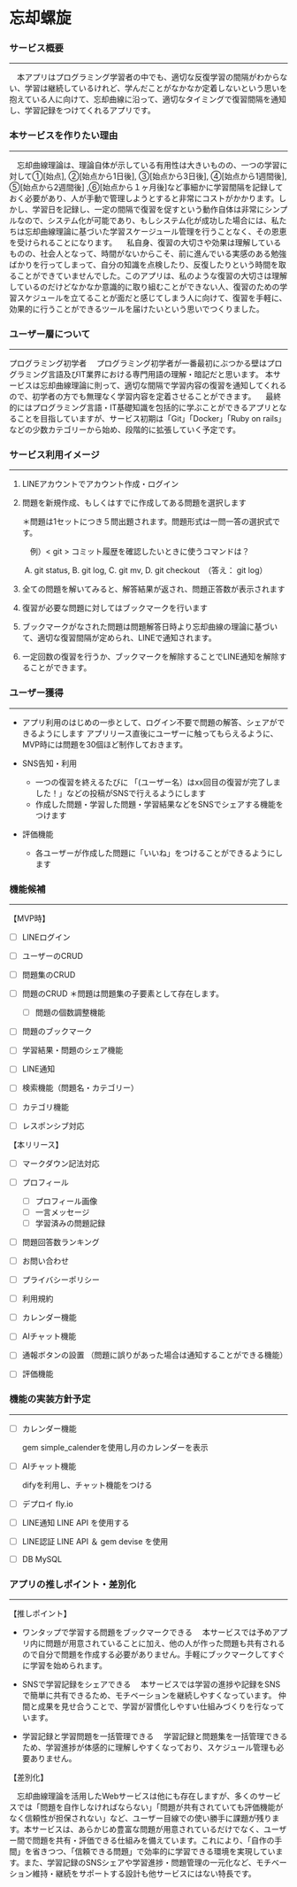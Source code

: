 # 忘却螺旋

### サービス概要

------

　本アプリはプログラミング学習者の中でも、適切な反復学習の間隔がわからない、学習は継続しているけれど、学んだことがなかなか定着しないという思いを抱えている人に向けて、忘却曲線に沿って、適切なタイミングで復習間隔を通知し、学習記録をつけてくれるアプリです。

### 本サービスを作りたい理由

------

　忘却曲線理論は、理論自体が示している有用性は大きいものの、一つの学習に対して①[始点], ②[始点から1日後], ③[始点から3日後], ④[始点から1週間後], ⑤[始点から2週間後] ,⑥[始点から１ヶ月後]など事細かに学習間隔を記録しておく必要があり、人が手動で管理しようとすると非常にコストがかかります。しかし、学習日を記録し、一定の間隔で復習を促すという動作自体は非常にシンプルなので、システム化が可能であり、もしシステム化が成功した場合には、私たちは忘却曲線理論に基づいた学習スケージュール管理を行うことなく、その恩恵を受けられることになります。
　私自身、復習の大切さや効果は理解しているものの、社会人となって、時間がないからこそ、前に進んでいる実感のある勉強ばかりを行ってしまって、自分の知識を点検したり、反復したりという時間を取ることができていませんでした。このアプリは、私のような復習の大切さは理解しているのだけどなかなか意識的に取り組むことができない人、復習のための学習スケジュールを立てることが面だと感じてしまう人に向けて、復習を手軽に、効果的に行うことができるツールを届けたいという思いでつくりました。

### ユーザー層について

------

プログラミング初学者
　プログラミング初学者が一番最初にぶつかる壁はプログラミング言語及びIT業界における専門用語の理解・暗記だと思います。
本サービスは忘却曲線理論に則って、適切な間隔で学習内容の復習を通知してくれるので、初学者の方でも無理なく学習内容を定着させることができます。
　最終的にはプログラミング言語・IT基礎知識を包括的に学ぶことができるアプリとなることを目指していますが、サービス初期は「Git」「Docker」「Ruby on rails」などの少数カテゴリーから始め、段階的に拡張していく予定です。

### サービス利用イメージ

------

1. LINEアカウントでアカウント作成・ログイン

2. 問題を新規作成、もしくはすでに作成してある問題を選択します

   ＊問題は1セットにつき５問出題されます。問題形式は一問一答の選択式です。

   　例）< git > コミット履歴を確認したいときに使うコマンドは？

   ​	A. git status,  B. git log,  C. git mv,  D. git checkout　（答え： git log）

3. 全ての問題を解いてみると、解答結果が返され、問題正答数が表示されます

4. 復習が必要な問題に対してはブックマークを行います

5. ブックマークがなされた問題は問題解答日時より忘却曲線の理論に基づいて、適切な復習間隔が定められ、LINEで通知されます。

6. 一定回数の復習を行うか、ブックマークを解除することでLINE通知を解除することができます。

### ユーザー獲得

------

- アプリ利用のはじめの一歩として、ログイン不要で問題の解答、シェアができるようにします
  アプリリース直後にユーザーに触ってもらえるように、MVP時には問題を30個ほど制作しておきます。

- SNS告知・利用
  - 一つの復習を終えるたびに 「(ユーザー名）はxx回目の復習が完了しました！」などの投稿がSNSで行えるようにします
  - 作成した問題・学習した問題・学習結果などをSNSでシェアする機能をつけます
- 評価機能
  - 各ユーザーが作成した問題に「いいね」をつけることができるようにします


### 機能候補

------

【MVP時】

- [ ] LINEログイン
- [ ] ユーザーのCRUD
- [ ] 問題集のCRUD
- [ ] 問題のCRUD
  ＊問題は問題集の子要素として存在します。
  - [ ] 問題の個数調整機能
- [ ] 問題のブックマーク
- [ ] 学習結果・問題のシェア機能
- [ ] LINE通知
- [ ] 検索機能（問題名・カテゴリー）
- [ ] カテゴリ機能
- [ ] レスポンシブ対応


【本リリース】

- [ ] マークダウン記法対応

- [ ] プロフィール
  - [ ] プロフィール画像
  - [ ] 一言メッセージ
  - [ ] 学習済みの問題記録
- [ ] 問題回答数ランキング
- [ ] お問い合わせ
- [ ] プライバシーポリシー
- [ ] 利用規約
- [ ] カレンダー機能
- [ ] AIチャット機能
- [ ] 通報ボタンの設置
  （問題に誤りがあった場合は通知することができる機能）
- [ ] 評価機能



### 機能の実装方針予定

------

- [ ] カレンダー機能

  gem simple_calenderを使用し月のカレンダーを表示

- [ ] AIチャット機能

  difyを利用し、チャット機能をつける

- [ ] デプロイ
  fly.io

- [ ] LINE通知
  LINE API を使用する

- [ ] LINE認証
  LINE API ＆ gem devise を使用

- [ ] DB
  MySQL



### アプリの推しポイント・差別化

------

【推しポイント】

- ワンタップで学習する問題をブックマークできる
  　本サービスでは予めアプリ内に問題が用意されていることに加え、他の人が作った問題も共有されるので自分で問題を作成する必要がありません。手軽にブックマークしてすぐに学習を始められます。

- SNSで学習記録をシェアできる
  　本サービスでは学習の進捗や記録をSNSで簡単に共有できるため、モチベーションを継続しやすくなっています。
  仲間と成果を見せ合うことで、学習が習慣化しやすい仕組みづくりを行なっています。
- 学習記録と学習問題を一括管理できる
  　学習記録と問題集を一括管理できるため、学習進捗が体感的に理解しやすくなっており、スケジュール管理も必要ありません。

【差別化】

　忘却曲線理論を活用したWebサービスは他にも存在しますが、多くのサービスでは「問題を自作しなければならない」「問題が共有されていても評価機能がなく信頼性が担保されない」など、ユーザー目線での使い勝手に課題が残ります。本サービスは、あらかじめ豊富な問題が用意されているだけでなく、ユーザー間で問題を共有・評価できる仕組みを備えています。これにより、「自作の手間」を省きつつ、「信頼できる問題」で効率的に学習できる環境を実現しています。また、学習記録のSNSシェアや学習進捗・問題管理の一元化など、モチベーション維持・継続をサポートする設計も他サービスにはない特長です。